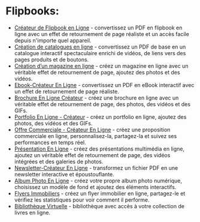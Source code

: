 # Flipbooks:
<ul>
  <li><a href="https://publuu.com/fr/flipbook-createur-en-ligne/">Créateur de Flipbook en Ligne</a> - convertissez un PDF en flipbook en ligne avec un effet de retournement de page réaliste et un accès facile depuis n'importe quel appareil.</li>
  <li><a href="https://publuu.com/fr/catalogue-en-ligne-createur/">Création de catalogues en ligne</a> - convertissez un PDF de base en un catalogue interactif spectaculaire enrichi de vidéos, de liens vers des pages produits et de boutons.</li>
  <li><a href="https://publuu.com/fr/magazine-en-ligne-createur/">Création d’un magazine en ligne</a> - créez un magazine en ligne avec un véritable effet de retournement de page, ajoutez des photos et des vidéos.</li>
  <li><a href="https://publuu.com/fr/ebook-creator-online/">Ebook-Créateur En Ligne</a> - convertissez un PDF en eBook interactif avec un effet de retournement de page réaliste.</li>
  <li><a href="https://publuu.com/fr/brochure-en-ligne-createur/">Brochure En Ligne Créateur</a> - créez une brochure en ligne avec un véritable effet de retournement de page, des photos, des vidéos et des GIFs.</li>
  <li><a href="https://publuu.com/fr/online-digital-portfolio-maker/">Portfolio En Ligne - Créateur</a> - créez un portfolio en ligne, ajoutez des photos, des vidéos et des GIFs.</li>
  <li><a href="https://publuu.com/fr/offre-commerciale/">Offre Commerciale - Créateur En Ligne</a> - créez une proposition commerciale en ligne, personnalisez-la, partagez-la et suivez ses performances en temps réel.</li>
  <li><a href="https://publuu.com/fr/presentation-en-ligne/">Présentation En Ligne</a> - créez des présentations multimédia en ligne, ajoutez un véritable effet de retournement de page, des vidéos intégrées et des galeries de photos.</li>
  <li><a href="https://publuu.com/fr/company-newsletter-maker/">Newsletter-Créateur En Ligne</a> - transformez un fichier PDF en une newsletter interactive et époustouflante.</li>
  <li><a href="https://publuu.com/fr/album-photo-en-ligne/">Album Photo En Ligne</a> - créez votre propre album photo numérique, choisissez un modèle de fond et ajoutez des éléments interactifs.</li>
  <li><a href="https://publuu.com/fr/createur-de-flyer-immobilier/">Flyers Immobiliers</a> - créez un flyer immobilier en ligne, partagez-le et vérifiez les statistiques pour voir comment il performe.</li>
  <li><a href="https://publuu.com/fr/bibliotheque-virtuelle/">Bibliothèque Virtuelle</a> - bibliothèque avec accès à votre collection de livres en ligne.</li>
</ul>
